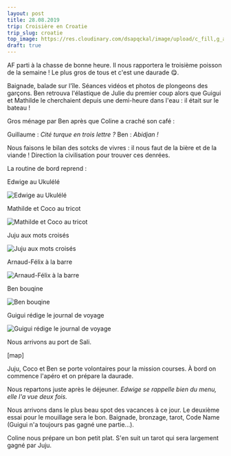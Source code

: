 ```yaml
---
layout: post
title: 28.08.2019
trip: Croisière en Croatie
trip_slug: croatie
top_image: https://res.cloudinary.com/dsapqckal/image/upload/c_fill,g_auto,h_250,w_2560/c_scale,fl_relative/croatie/20190825_110157_dcurbl.jpg
draft: true
---
```


AF parti à la chasse de bonne heure. Il nous rapportera le troisième poisson de la semaine ! Le plus gros de tous et c'est une daurade 😋.

Baignade, balade sur l'île. Séances vidéos et photos de plongeons des garçons. Ben retrouva l'élastique de Julie du premier coup alors que Guigui et Mathilde le cherchaient depuis une demi-heure dans l'eau : il était sur le bateau !

Gros ménage par Ben après que Coline a craché son café :

Guillaume : _Cité turque en trois lettre ?_
Ben : _Abidjan !_

Nous faisons le bilan des sotcks de vivres : il nous faut de la bière et de la viande ! Direction la civilisation pour trouver ces denrées.

La routine de bord reprend :

Edwige au Ukulélé

![Edwige au Ukulélé]()

Mathilde et Coco au tricot

![Mathilde et Coco au tricot]()

Juju aux mots croisés

![Juju aux mots croisés]()

Arnaud-Félix à la barre

![Arnaud-Félix à la barre]()

Ben bouqine

![Ben bouqine]()

Guigui rédige le journal de voyage

![Guigui rédige le journal de voyage]()

Nous arrivons au port de Sali.

[map]

Juju, Coco et Ben se porte volontaires pour la mission courses. À bord on commence l'apéro et on prépare la daurade.

Nous repartons juste après le déjeuner. _Edwige se rappelle bien du menu, elle l'a vue deux fois._

Nous arrivons dans le plus beau spot des vacances à ce jour. Le deuxième essai pour le mouillage sera le bon. Baignade, bronzage, tarot, Code Name (Guigui n'a toujours pas gagné une partie...).

Coline nous prépare un bon petit plat. S'en suit un tarot qui sera largement gagné par Juju.
